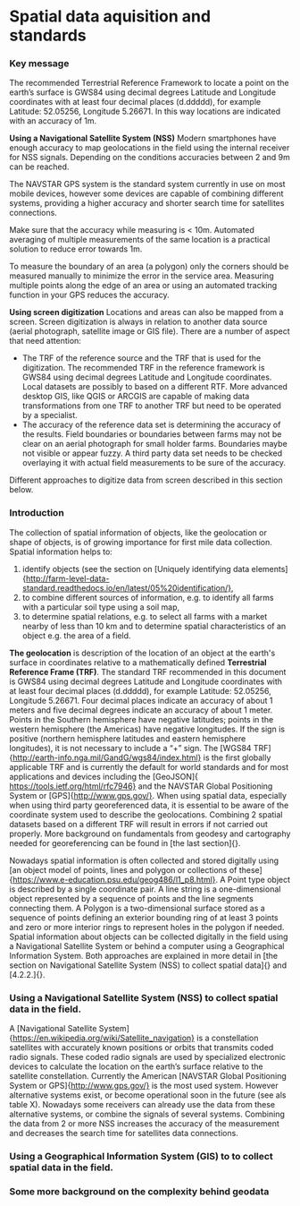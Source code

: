 Spatial data aquisition and standards
=====================================

### Key message
The recommended Terrestrial Reference Framework to locate a point on the earth’s surface  is GWS84 using decimal degrees Latitude and Longitude coordinates with at least four decimal places (d.ddddd), for example Latitude: 52.05256, Longitude 5.26671. In this way locations are indicated with an accuracy of 1m.

**Using a Navigational Satellite System (NSS)**
Modern smartphones have enough accuracy to map geolocations in the field using the internal receiver for NSS signals. Depending on the conditions accuracies between 2 and 9m can be reached.

The NAVSTAR GPS system is the standard system currently in use on most mobile devices, however some devices are capable of combining different systems, providing a higher accuracy and shorter search time for satellites connections.

Make sure that the accuracy while measuring is < 10m. Automated averaging of multiple measurements of the same location is a practical solution to reduce error towards 1m.

To measure the boundary of an area (a polygon) only the corners should be measured manually to minimize the error in the service area. Measuring multiple points along the edge of an area or using an automated tracking function in your GPS reduces the accuracy.

**Using screen digitization**
Locations and areas can also be mapped from a screen. Screen digitization is always in relation to another data source (aerial photograph, satellite image or GIS file). There are a number of aspect that need attention:
* The TRF of the reference source and the TRF that is used for the digitization. The recommended TRF in the reference framework is GWS84 using decimal degrees Latitude and Longitude coordinates. Local datasets are possibly to based on a different RTF. More advanced desktop GIS, like QGIS or ARCGIS are capable of making data transformations from one TRF to another TRF but need to be operated by a specialist.
* The accuracy of the reference data set is determining the accuracy of the results. Field boundaries or boundaries between farms may not be clear on an aerial photograph for small holder farms. Boundaries maybe not visible or appear fuzzy. A third party data set needs to be checked overlaying it with actual field measurements to be sure of the accuracy.

Different approaches to digitize data from screen described in this section below.

### Introduction
The collection of spatial information of objects, like the geolocation or shape of objects, is of growing importance for first mile data collection. Spatial information helps to: 
1. identify objects (see the section on [Uniquely identifying data elements]{http://farm-level-data-standard.readthedocs.io/en/latest/05%20identification/}, 
2. to combine different sources of information, e.g. to identify all farms with a particular soil type using a soil map,
3. to determine spatial relations, e.g. to select all farms with a market nearby of less than 10 km and to determine spatial characteristics of an object e.g. the area of a field. 

**The geolocation** is description of the location of an object at the earth's surface in coordinates relative to a mathematically defined **Terrestrial Reference Frame (TRF)**. The standard TRF recommended in this document is GWS84 using decimal degrees Latitude and Longitude coordinates with at least four decimal places (d.ddddd), for example Latitude: 52.05256, Longitude 5.26671. Four decimal places indicate an accuracy of about 1 meters and five decimal degrees indicate an accuracy of about 1 meter. Points in the Southern hemisphere have negative latitudes; points in the western hemisphere (the Americas) have negative longitudes. If the sign is positive (northern hemisphere latitudes and eastern hemisphere longitudes), it is not necessary to include a “+” sign. The [WGS84 TRF]{http://earth-info.nga.mil/GandG/wgs84/index.html} is the first globally applicable TRF and is currently the default for world standards and for most applications and devices including the [GeoJSON]{ https://tools.ietf.org/html/rfc7946} and the NAVSTAR Global Positioning System or [GPS]{http://www.gps.gov/}. When using spatial data, especially when using third party georeferenced data, it is essential to be aware of the coordinate system used to describe the geolocations. Combining 2 spatial datasets based on a different TRF will result in errors if not carried out properly. More background on fundamentals from geodesy and cartography needed for georeferencing can be found in [the last section]{}.

Nowadays spatial information is often collected and stored digitally using [an object model of points, lines and polygon or collections of these]{https://www.e-education.psu.edu/geog486/l1_p8.html}. A Point type object is described by a single coordinate pair. A line string is a one-dimensional object represented by a sequence of points and the line segments connecting them. A Polygon is a two-dimensional surface stored as a sequence of points defining an exterior bounding ring of at least 3 points and zero or more interior rings to represent holes in the polygon if needed. Spatial information about objects can be collected digitally in the field using a Navigational Satellite System or behind a computer using a Geographical Information System. Both approaches are explained in more detail in [the section on Navigational Satellite System (NSS) to collect spatial data]{} and [4.2.2.]{}.

### Using a Navigational Satellite System (NSS) to collect spatial data in the field.
A [Navigational Satellite System]{https://en.wikipedia.org/wiki/Satellite_navigation} is a constellation satellites with accurately known positions or orbits that transmits coded radio signals. These coded radio signals are used by specialized electronic devices to calculate the location on the earth’s surface relative to the satellite constellation. Currently the American [NAVSTAR Global Positioning System or GPS]{http://www.gps.gov/} is the most used system. However alternative systems exist, or become operational soon in the future (see als table X). Nowadays some receivers can already use the data from these alternative systems, or combine the signals of several systems. Combining the data from 2 or more NSS increases the accuracy of the measurement and decreases the search time for satellites data connections. 

### Using a Geographical Information System (GIS) to to collect spatial data in the field. 

### Some more background on the complexity behind geodata








